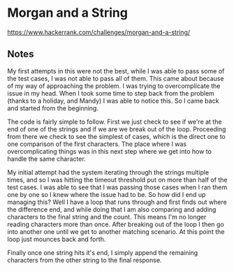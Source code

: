 # Morgan and a String
https://www.hackerrank.com/challenges/morgan-and-a-string/


## Notes
My first attempts in this were not the best, while I was able to pass some of the test cases, I was not able to pass all of them. This came about because of my way of approaching the problem. I was trying to overcomplicate the issue in my head. When I took some time to step back from the problem (thanks to a holiday, and Mandy) I was able to notice this. So I came back and started from the beginning.

The code is fairly simple to follow. First we just check to see if we're at the end of one of the strings and if we are we break out of the loop. Proceeding from there we check to see the simplest of cases, which is the direct one to one comparison of the first characters. The place where I was overcomplicating things was in this next step where we get into how to handle the same character.

My initial attempt had the system iterating through the strings multiple times, and so I was hitting the timeout threshold put on more than half of the test cases. I was able to see that I was passing those cases when I ran them one by one so I knew where the issue had to be. So how did I end up managing this? Well I have a loop that runs through and first finds out where the difference end, and while doing that I am also comparing and adding characters to the final string and the count. This means I'm no longer reading characters more than once. After breaking out of the loop I then go into another one until we get to another matching scenario. At this point the loop just mounces back and forth.

Finally once one string hits it's end, I simply append the remaining characters from the other string to the final response.
